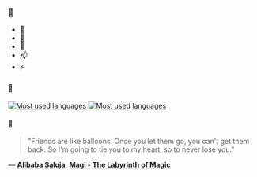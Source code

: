 ### 👋

- 🔭
- 🌱
- 💬
- 📫
- ⚡

#### 🧏

[![Most used languages](https://github-readme-stats-aynah.vercel.app/api/top-langs/?username=aynh&theme=solarized-dark&langs_count=6&layout=compact&hide_title=true)](https://github.com/anuraghazra/github-readme-stats#gh-dark-mode-only)
[![Most used languages](https://github-readme-stats-aynah.vercel.app/api/top-langs/?username=aynh&theme=solarized-light&langs_count=6&layout=compact&hide_title=true)](https://github.com/anuraghazra/github-readme-stats#gh-light-mode-only)

#### 💬

> "Friends are like balloons. Once you let them go, you can't get them back. So I'm going to tie you to my heart, so to never lose you."

&mdash; [**Alibaba Saluja**](https://myanimelist.net/character.php?q=Alibaba%20Saluja&cat=character), [**Magi - The Labyrinth of Magic**](https://myanimelist.net/search/all?q=Magi%20-%20The%20Labyrinth%20of%20Magic&cat=all)
